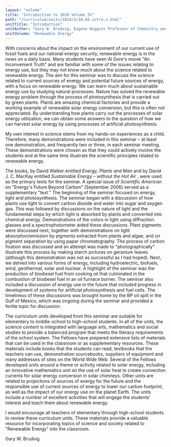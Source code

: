 ```yaml
---
layout: "volume"
title: "Introduction to 2010 Volume IV"
path: "/curriculum/units/2010/4/10.04.intro.x.html"
unitTitle: "Introduction"
unitAuthor: "Gary W. Brudvig, Eugene Higgins Professor of Chemistry and Professor of Molecular Biophysics and Biochemistry"
unitVolume: "Renewable Energy"
---
```

<body>
<p>
With concerns about the impact on the environment of our current use of fossil fuels and our national energy security, renewable energy is in the news on a daily basis.  Many students have seen Al Gore's movie "An Inconvenient Truth" and are familiar with some of the issues relating to energy use, but they may not know much about the science related to renewable energy.  The aim for this seminar was to discuss the science related to current sources of energy and potential future sources of energy, with a focus on renewable energy.  We can learn much about sustainable energy use by studying natural processes.  Nature has solved the renewable energy problem through the process of photosynthesis that is carried out by green plants.  Plants are amazing chemical factories and provide a working example of renewable solar energy conversion, but this is often not appreciated.  By understanding how plants carry out the processes of solar energy utilization, we can obtain some answers to the question of how we can harvest solar energy by using processes of artificial photosynthesis.
</p>
<p>
My own interest in science stems from my hands-on experiences as a child.  Therefore, many demonstrations were included in this seminar – at least one demonstration, and frequently two or three, in each seminar meeting.  These demonstrations were chosen so that they could actively involve the students and at the same time illustrate the scientific principles related to renewable energy.
</p>
<p>
The books, by David Walker entitled
<i>
Energy, Plants and Man
</i>
and by David J. C. MacKay entitled
<i>
Sustainable Energy
</i>
<i>
– without the Hot Air
</i>
, were used as the primary texts for the seminar.  A special issue of
<i>
Scientific American
</i>
on "Energy's Future Beyond Carbon" (September 2006) served as a supplementary "text."  The beginning of the seminar focused on energy, light and photosynthesis.  The seminar began with a discussion of how plants use light to convert carbon dioxide and water into sugar and oxygen gas.  This was followed by discussions on the nature of light and the fundamental steps by which light is absorbed by plants and converted into chemical energy.  Demonstrations of the colors in light using diffraction glasses and a spectrophotometer aided these discussions.  Plant pigments were discussed next, together with demonstrations on light absorption/emission by pigments extracted from plants and algae, and on pigment separation by using paper chromatography.  The process of carbon fixation was discussed and an attempt was made to "photographically" illustrate this process by making starch pictures on geranium leaves (although this demonstration was not as successful as I had hoped).  Next, we delved into various forms of energy, including hydroelectric, biofuels, wind, geothermal, solar and nuclear.  A highlight of the seminar was the production of biodiesel fuel from cooking oil that culminated in the combustion of biodiesel fuel in an oil furnace burner.  The seminar also included a discussion of energy use in the future that included progress in development of systems for artificial photosynthesis and fuel cells.  The timeliness of these discussions was brought home by the BP oil spill in the Gulf of Mexico, which was ongoing during the seminar and provided a fertile topic for discussion.
</p>
<p>
The curriculum units developed from this seminar are suitable for elementary to middle-school to high-school students.  In all of the units, the science content is integrated with language arts, mathematics and social studies to provide a balanced program that meets the literacy requirements of the school system.  The Fellows have prepared extensive lists of materials that can be used in the classroom or as supplementary resources.  These materials include books that the students can read, textbooks that the teachers can use, demonstration sourcebooks, suppliers of equipment and many addresses of sites on the World Wide Web.  Several of the Fellows developed units around a theme or activity related to solar energy, including an innovative mathematics unit on the use of solar heat to create convection currents for solar energy conversion in solar chimneys.  Other units are related to projections of sources of energy for the future and the responsible use of current sources of energy to lower our carbon footprint, as well as the impact of our energy use on the planet Earth.  The units include a number of excellent activities that will engage the students' interest and teach them about renewable energy.
</p>
<p>
I would encourage all teachers of elementary through high-school students to review these curriculum units.  These materials provide a valuable resource for incorporating topics of science and society related to "Renewable Energy" into the classroom.
</p>
<p>
Gary W. Brudvig
</p>
</body>
